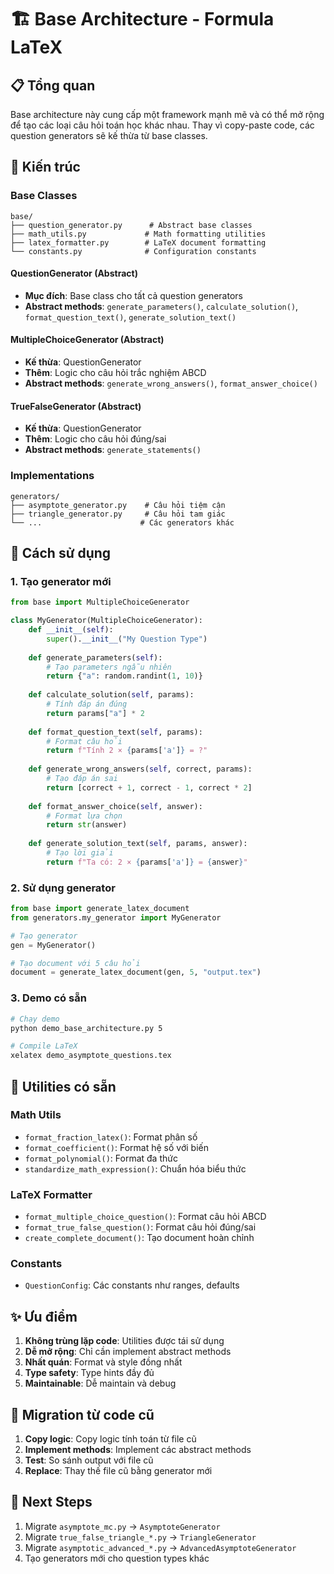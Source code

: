 # 🏗️ Base Architecture - Formula LaTeX

## 📋 Tổng quan

Base architecture này cung cấp một framework mạnh mẽ và có thể mở rộng để tạo các loại câu hỏi toán học khác nhau. Thay vì copy-paste code, các question generators sẽ kế thừa từ base classes.

## 🎯 Kiến trúc

### Base Classes

```
base/
├── question_generator.py      # Abstract base classes
├── math_utils.py             # Math formatting utilities  
├── latex_formatter.py        # LaTeX document formatting
└── constants.py              # Configuration constants
```

#### QuestionGenerator (Abstract)
- **Mục đích**: Base class cho tất cả question generators
- **Abstract methods**: `generate_parameters()`, `calculate_solution()`, `format_question_text()`, `generate_solution_text()`

#### MultipleChoiceGenerator (Abstract) 
- **Kế thừa**: QuestionGenerator
- **Thêm**: Logic cho câu hỏi trắc nghiệm ABCD
- **Abstract methods**: `generate_wrong_answers()`, `format_answer_choice()`

#### TrueFalseGenerator (Abstract)
- **Kế thừa**: QuestionGenerator  
- **Thêm**: Logic cho câu hỏi đúng/sai
- **Abstract methods**: `generate_statements()`

### Implementations

```
generators/
├── asymptote_generator.py    # Câu hỏi tiệm cận
├── triangle_generator.py     # Câu hỏi tam giác
└── ...                      # Các generators khác
```

## 🚀 Cách sử dụng

### 1. Tạo generator mới

```python
from base import MultipleChoiceGenerator

class MyGenerator(MultipleChoiceGenerator):
    def __init__(self):
        super().__init__("My Question Type")
    
    def generate_parameters(self):
        # Tạo parameters ngẫu nhiên
        return {"a": random.randint(1, 10)}
    
    def calculate_solution(self, params):
        # Tính đáp án đúng
        return params["a"] * 2
    
    def format_question_text(self, params):
        # Format câu hỏi
        return f"Tính 2 × {params['a']} = ?"
    
    def generate_wrong_answers(self, correct, params):
        # Tạo đáp án sai
        return [correct + 1, correct - 1, correct * 2]
    
    def format_answer_choice(self, answer):
        # Format lựa chọn
        return str(answer)
    
    def generate_solution_text(self, params, answer):
        # Tạo lời giải
        return f"Ta có: 2 × {params['a']} = {answer}"
```

### 2. Sử dụng generator

```python
from base import generate_latex_document
from generators.my_generator import MyGenerator

# Tạo generator
gen = MyGenerator()

# Tạo document với 5 câu hỏi
document = generate_latex_document(gen, 5, "output.tex")
```

### 3. Demo có sẵn

```bash
# Chạy demo
python demo_base_architecture.py 5

# Compile LaTeX
xelatex demo_asymptote_questions.tex
```

## 🔧 Utilities có sẵn

### Math Utils
- `format_fraction_latex()`: Format phân số
- `format_coefficient()`: Format hệ số với biến
- `format_polynomial()`: Format đa thức
- `standardize_math_expression()`: Chuẩn hóa biểu thức

### LaTeX Formatter
- `format_multiple_choice_question()`: Format câu hỏi ABCD
- `format_true_false_question()`: Format câu hỏi đúng/sai
- `create_complete_document()`: Tạo document hoàn chỉnh

### Constants
- `QuestionConfig`: Các constants như ranges, defaults

## ✨ Ưu điểm

1. **Không trùng lặp code**: Utilities được tái sử dụng
2. **Dễ mở rộng**: Chỉ cần implement abstract methods  
3. **Nhất quán**: Format và style đồng nhất
4. **Type safety**: Type hints đầy đủ
5. **Maintainable**: Dễ maintain và debug

## 🔄 Migration từ code cũ

1. **Copy logic**: Copy logic tính toán từ file cũ
2. **Implement methods**: Implement các abstract methods
3. **Test**: So sánh output với file cũ
4. **Replace**: Thay thế file cũ bằng generator mới

## 📝 Next Steps

1. Migrate `asymptote_mc.py` → `AsymptoteGenerator`
2. Migrate `true_false_triangle_*.py` → `TriangleGenerator`  
3. Migrate `asymptotic_advanced_*.py` → `AdvancedAsymptoteGenerator`
4. Tạo generators mới cho question types khác
